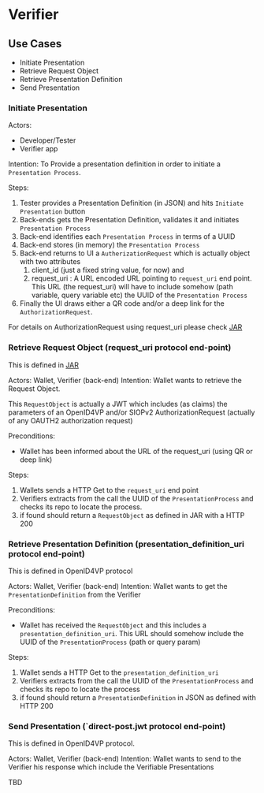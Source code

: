 # Verifier 

## Use Cases 

* Initiate Presentation
* Retrieve Request Object 
* Retrieve Presentation Definition
* Send Presentation

### Initiate Presentation

Actors: 

* Developer/Tester
* Verifier app

Intention: To Provide a presentation definition in order to initiate a `Presentation Process`.

Steps:

1. Tester provides a Presentation Definition (in JSON) and hits `Initiate Presentation` button
2. Back-ends gets the Presentation Definition, validates it and initiates `Presentation Process`
3. Back-end identifies each `Presentation Process` in terms of a UUID
4. Back-end stores (in memory) the `Presentation Process` 
5. Back-end returns to UI a `AutherizationRequest` which is actually object with two attributes
   1. client_id (just a fixed string value, for now) and
   2. request_uri : A URL encoded URL pointing to `request_uri` end point. This URL (the request_uri) will have to include somehow (path variable, query variable etc) the UUID of the `Presentation Process`
6. Finally the UI draws either a QR code and/or a deep link for the `AuthorizationRequest`.

For details on AuthorizationRequest using request_uri please check [JAR](https://www.rfc-editor.org/rfc/rfc9101.html)


### Retrieve Request Object (request_uri protocol end-point)

This is defined in [JAR](https://www.rfc-editor.org/rfc/rfc9101.html)


Actors: Wallet, Verifier (back-end)
Intention: Wallet wants to retrieve the Request Object. 

This `RequestObject` is actually a JWT which includes (as claims) the
parameters of an OpenID4VP and/or SIOPv2 AuthorizationRequest (actually of any OAUTH2 authorization request)

Preconditions:

* Wallet has been informed about the URL of the request_uri (using QR or deep link)

Steps: 

1. Wallets sends a HTTP Get to the `request_uri` end point 
2. Verifiers extracts from the call the UUID of the `PresentationProcess`  and checks its repo to locate the process.
3. if found should return a `RequestObject` as defined in JAR with a HTTP 200

### Retrieve Presentation Definition (presentation_definition_uri protocol end-point)

This is defined in OpenID4VP protocol

Actors: Wallet, Verifier (back-end)
Intention: Wallet wants to get the `PresentationDefinition` from the Verifier

Preconditions:

* Wallet has received the `RequestObject` and this includes a `presentation_definition_uri`. This URL should somehow include the UUID of the `PresentationProcess` (path or query param)

Steps:

1. Wallet sends a HTTP Get to the `presentation_definition_uri`
2. Verifiers extracts from the call the UUID of the `PresentationProcess`  and checks its repo to locate the process
3. if found should return a `PresentationDefinition` in JSON as defined with HTTP 200

### Send Presentation (`direct-post.jwt protocol end-point)

This is defined in OpenID4VP protocol.

Actors: Wallet, Verifier (back-end)
Intention: Wallet wants to send to the Verifier his response which include the Verifiable Presentations

TBD